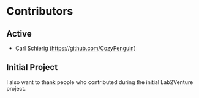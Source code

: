 # Contributors

## Active

- Carl Schierig (<https://github.com/CozyPenguin)>

## Initial Project

I also want to thank people who contributed during the initial Lab2Venture project.
